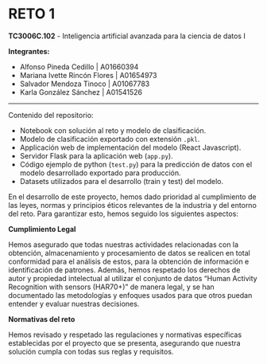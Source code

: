 # RETO 1

**TC3006C.102** - Inteligencia artificial avanzada para la ciencia de datos I

**Integrantes:**

* Alfonso Pineda Cedillo | A01660394
* Mariana Ivette Rincón Flores | A01654973
* Salvador Mendoza Tinoco	| A01067783
* Karla González Sánchez	 | A01541526

---

Contenido del repositorio:

* Notebook con solución al reto y modelo de clasificación.
* Modelo de clasificación exportado con extensión `.pkl`.
* Applicación web de implementación del modelo (React Javascript).
* Servidor Flask para la aplicación web (`app.py`).
* Código ejemplo de python (`test.py`) para la predicción de datos con el modelo desarrollado exportado para producción.
* Datasets utilizados para el desarrollo (train y test) del modelo.

En el desarrollo de este proyecto, hemos dado prioridad al cumplimiento de las leyes, normas y principios éticos relevantes de la industria y del entorno del reto. Para garantizar esto, hemos seguido los siguientes aspectos:

**Cumplimiento Legal**

Hemos asegurado que todas nuestras actividades relacionadas con la obtención, almacenamiento y procesamiento de datos se realicen en total conformidad para el análisis de estos, para la obtención de información e identificación de patrones. Además, hemos respetado los derechos de autor y propiedad intelectual al utilizar el conjunto de datos “Human Activity Recognition with sensors (HAR70+)” de manera legal, y se han documentado las metodologías y enfoques usados para que otros puedan entender y evaluar nuestras decisiones.

**Normativas del reto**

Hemos revisado y respetado las regulaciones y normativas específicas establecidas por el proyecto que se presenta, asegurando que nuestra solución cumpla con todas sus reglas y requisitos.

